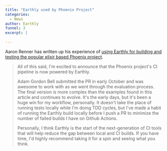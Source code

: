 ```yaml
---
title: "Earthly used by Phoenix Project"
categories:
  - News
author: Earthly
funnel: 3
excerpt: |
    
---
```

Aaron Renner has written up his experience of [using Earthly for building and testing the popular elixir based Phoenix project](https://www.phoenixframework.org/blog/improving-testing-and-continuous-integration-in-phoenix).

> All of this said, I'm excited to announce that the Phoenix project's CI pipeline is now powered by Earthly.
>
>Adam Gordon Bell submitted the PR in early October and was awesome to work with as we went through the evaluation process. The final version is more complex than the examples found in this article and continues to evolve. It's the early days, but it's been a huge win for my workflow, personally. It doesn't take the place of running tests locally while I'm doing TDD cycles, but I've made a habit of running the Earthly build locally before I push a PR to minimize the number of failed builds I have on Github Actions.
>
>Personally, I think Earthly is the start of the next-generation of CI tools that will help reduce the gap between local and CI builds. If you have time, I'd highly recommend taking it for a spin and seeing what you think.
